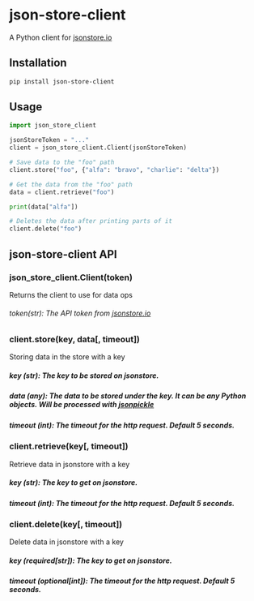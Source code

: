 # json-store-client
A Python client for [jsonstore.io](https://www.jsonstore.io/)

## Installation
```bash
pip install json-store-client
```

## Usage
```python
import json_store_client

jsonStoreToken = "..."
client = json_store_client.Client(jsonStoreToken)

# Save data to the "foo" path
client.store("foo", {"alfa": "bravo", "charlie": "delta"})

# Get the data from the "foo" path
data = client.retrieve("foo")

print(data["alfa"])

# Deletes the data after printing parts of it
client.delete("foo")
```

## json-store-client API
### json_store_client.Client(token)
Returns the client to use for data ops
###### token(str): The API token from [jsonstore.io](https://www.jsonstore.io/)


### client.store(key, data[, timeout])
Storing data in the store with a key
##### key (str): The key to be stored on jsonstore.
##### data (any): The data to be stored under the key. It can be any Python objects. Will be processed with [jsonpickle](https://github.com/jsonpickle/jsonpickle)
##### timeout (int): The timeout for the http request. Default 5 seconds.


### client.retrieve(key[, timeout])
Retrieve data in jsonstore with a key
##### key (str): The key to get on jsonstore.
##### timeout (int): The timeout for the http request. Default 5 seconds.


### client.delete(key[, timeout])
Delete data in jsonstore with a key
##### key (required[str]): The key to get on jsonstore.
##### timeout (optional[int]): The timeout for the http request. Default 5 seconds.